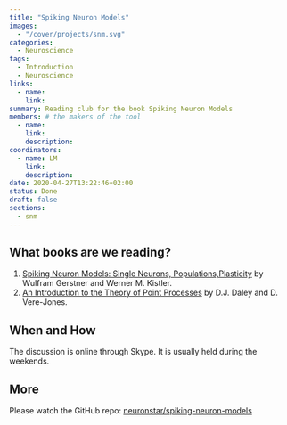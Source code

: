 ```yaml
---
title: "Spiking Neuron Models"
images:
  - "/cover/projects/snm.svg"
categories:
  - Neuroscience
tags:
  - Introduction
  - Neuroscience
links:
  - name:
    link:
summary: Reading club for the book Spiking Neuron Models
members: # the makers of the tool
  - name:
    link:
    description:
coordinators:
  - name: LM
    link:
    description:
date: 2020-04-27T13:22:46+02:00
status: Done
draft: false
sections:
  - snm
---
```


## What books are we reading?

1. [Spiking Neuron Models: Single Neurons, Populations,Plasticity](http://lcn.epfl.ch/~gerstner/SPNM/SPNM.html) by Wulfram Gerstner and Werner M. Kistler.
2. [An Introduction to the Theory of Point Processes](https://github.com/neuronstar/spiking-neuron-models/issues/12) by D.J. Daley and D. Vere-Jones.

## When and How

The discussion is online through Skype. It is usually held during the weekends.

## More

Please watch the GitHub repo: [neuronstar/spiking-neuron-models](https://github.com/neuronstar/spiking-neuron-models)

